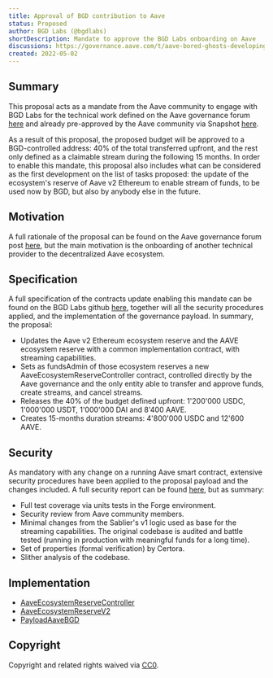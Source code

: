 ```yaml
---
title: Approval of BGD contribution to Aave
status: Proposed
author: BGD Labs (@bgdlabs)
shortDescription: Mandate to approve the BGD Labs onboarding on Aave
discussions: https://governance.aave.com/t/aave-bored-ghosts-developing-bgd/7527
created: 2022-05-02
---
```


## Summary

This proposal acts as a mandate from the Aave community to engage with BGD Labs for the technical work defined on the Aave governance forum [here](https://governance.aave.com/t/aave-bored-ghosts-developing-bgd/7527) and already pre-approved by the Aave community via Snapshot [here](https://snapshot.org/#/aave.eth/proposal/0x10e6378f193ec4a2953b3ca73b86947586676250191346a90ed4c83593f14883).

As a result of this proposal, the proposed budget will be approved to a BGD-controlled address: 40% of the total transferred upfront, and the rest only defined as a claimable stream during the following 15 months.
In order to enable this mandate, this proposal also includes what can be considered as the first development on the list of tasks proposed: the update of the ecosystem's reserve of Aave v2 Ethereum to enable stream of funds, to be used now by BGD, but also by anybody else in the future.

## Motivation

A full rationale of the proposal can be found on the Aave governance forum post [here](https://governance.aave.com/t/aave-bored-ghosts-developing-bgd/7527), but the main motivation is the onboarding of another technical provider to the decentralized Aave ecosystem.

## Specification

A full specification of the contracts update enabling this mandate can be found on the BGD Labs github [here](https://github.com/bgd-labs/aave-ecosystem-reserve-v2/tree/release/final-proposal), together will all the security procedures applied, and the implementation of the governance payload.
In summary, the proposal:

- Updates the Aave v2 Ethereum ecosystem reserve and the AAVE ecosystem reserve with a common implementation contract, with streaming capabilities.
- Sets as fundsAdmin of those ecosystem reserves a new AaveEcosystemReserveController contract, controlled directly by the Aave governance and the only entity able to transfer and approve funds, create streams, and cancel streams.
- Releases the 40% of the budget defined upfront: 1'200'000 USDC, 1'000'000 USDT, 1'000'000 DAI and 8'400 AAVE.
- Creates 15-months duration streams: 4'800'000 USDC and 12'600 AAVE.

## Security

As mandatory with any change on a running Aave smart contract, extensive security procedures have been applied to the proposal payload and the changes included. A full security report can be found [here](https://github.com/bgd-labs/aave-ecosystem-reserve-v2/tree/release/final-proposal#security), but as summary:

- Full test coverage via units tests in the Forge environment.
- Security review from Aave community members.
- Minimal changes from the Sablier's v1 logic used as base for the streaming capabilities. The original codebase is audited and battle tested (running in production with meaningful funds for a long time).
- Set of properties (formal verification) by Certora.
- Slither analysis of the codebase.

## Implementation

- [AaveEcosystemReserveController](https://etherscan.io/address/0x3d569673daa0575c936c7c67c4e6aeda69cc630c#code)
- [AaveEcosystemReserveV2](https://etherscan.io/address/0x1aa435ed226014407fa6b889e9d06c02b1a12af3#code)
- [PayloadAaveBGD](https://etherscan.io/address/0x1e12071bd95341aa92fcba1513c714f9f49282a4#code)

## Copyright

Copyright and related rights waived via [CC0](https://creativecommons.org/publicdomain/zero/1.0/).
